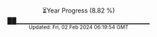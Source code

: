<p align="center">
⏳Year Progress (8.82 %) <br>
██▁▁▁▁▁▁▁▁▁▁▁▁▁▁▁▁▁▁▁▁▁▁▁▁▁▁▁▁ <br>
<sub>Updated: Fri, 02 Feb 2024 06:19:54 GMT</sub>
</p>


